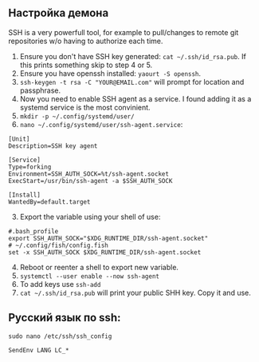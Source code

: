 ## Настройка демона
SSH is a very powerfull tool, for example to pull/changes to remote git repositories w/o having to authorize each time.

1. Ensure you don't have SSH key generated: `cat ~/.ssh/id_rsa.pub`. If this prints something skip to step 4 or 5.
2. Ensure you have openssh installed: `yaourt -S openssh`.
3. `ssh-keygen -t rsa -C "YOUR@EMAIL.com"` will prompt for location and passphrase.
4. Now you need to enable SSH agent as a service. I found adding it as a systemd service is the most convinient.
1. `mkdir -p ~/.config/systemd/user/`
2. `nano ~/.config/systemd/user/ssh-agent.service`:

```
[Unit]
Description=SSH key agent

[Service]
Type=forking
Environment=SSH_AUTH_SOCK=%t/ssh-agent.socket
ExecStart=/usr/bin/ssh-agent -a $SSH_AUTH_SOCK

[Install]
WantedBy=default.target
```
3. Export the variable using your shell of use:

```
#.bash_profile
export SSH_AUTH_SOCK="$XDG_RUNTIME_DIR/ssh-agent.socket"
# ~/.config/fish/config.fish
set -x SSH_AUTH_SOCK $XDG_RUNTIME_DIR/ssh-agent.socket
```
4. Reboot or reenter a shell to export new variable.
5. `systemctl --user enable --now ssh-agent`
6. To add keys use `ssh-add`
5. `cat ~/.ssh/id_rsa.pub` will print your public SHH key. Copy it and use.

  
## Русский язык по ssh:
 ```shell
sudo nano /etc/ssh/ssh_config
```
```
SendEnv LANG LC_*
```
